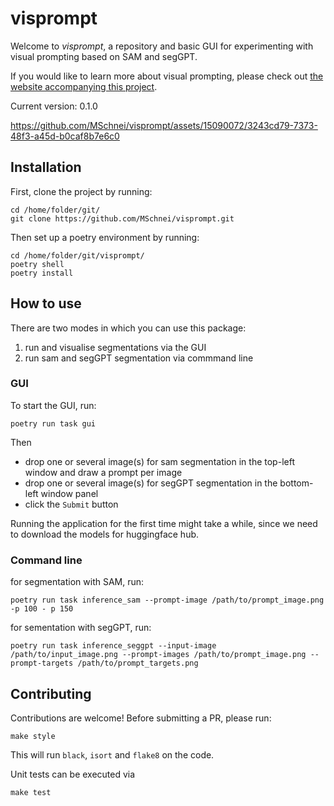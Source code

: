 # visprompt
Welcome to *visprompt*, a repository and basic GUI for experimenting with visual prompting based on SAM and segGPT.

If you would like to learn more about visual prompting, please check out [the website accompanying this project](https://mschnei.github.io/visprompt/). 

Current version: 0.1.0

https://github.com/MSchnei/visprompt/assets/15090072/3243cd79-7373-48f3-a45d-b0caf8b7e6c0

## Installation

First, clone the project by running:
```shell
cd /home/folder/git/
git clone https://github.com/MSchnei/visprompt.git
```

Then set up a poetry environment by running:
```shell 
cd /home/folder/git/visprompt/
poetry shell
poetry install
```

## How to use

There are two modes in which you can use this package:
1. run and visualise segmentations via the GUI 
2. run sam and segGPT segmentation via commmand line

### GUI
To start the GUI, run:
```shell
poetry run task gui
```

Then
- drop one or several image(s) for sam segmentation in the top-left window and draw a prompt per image
- drop one or several image(s) for segGPT segmentation in the bottom-left window panel
- click the `Submit` button

Running the application for the first time might take a while, since we need to download the models for huggingface hub.


### Command line
for segmentation with SAM, run:
```shell
poetry run task inference_sam --prompt-image /path/to/prompt_image.png -p 100 - p 150
```

for sementation with segGPT, run:
```shell
poetry run task inference_seggpt --input-image /path/to/input_image.png --prompt-images /path/to/prompt_image.png --prompt-targets /path/to/prompt_targets.png 
```

## Contributing

Contributions are welcome! Before submitting a PR, please run:

```shell
make style
```

This will run `black`, `isort` and `flake8` on the code.

Unit tests can be executed via

```shell
make test
```